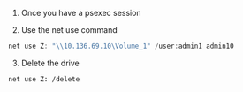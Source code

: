 
1. Once you have a psexec session

2.  Use the net use command 

```powershell
net use Z: "\\10.136.69.10\Volume_1" /user:admin1 admin10

```

3. Delete the drive

```shell
net use Z: /delete
```

